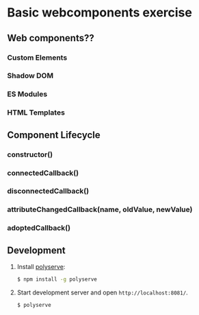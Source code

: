 # Basic webcomponents exercise

## Web components??

### Custom Elements

### Shadow DOM

### ES Modules

### HTML Templates


## Component Lifecycle

### constructor()

### connectedCallback()

### disconnectedCallback()

### attributeChangedCallback(name, oldValue, newValue)

### adoptedCallback()


## Development

1. Install [polyserve](https://npmjs.com/polyserve):

    ```sh
    $ npm install -g polyserve
    ```

2. Start development server and open `http://localhost:8081/`.

    ```sh
    $ polyserve
    ```